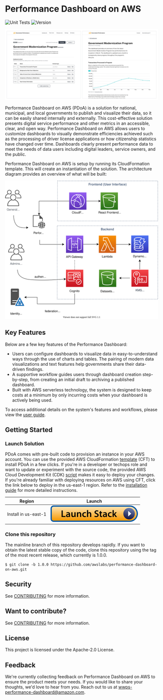 # Performance Dashboard on AWS

![Unit Tests](https://github.com/awslabs/performance-dashboard-on-aws/workflows/Unit%20Tests/badge.svg?branch=mainline)
![Version](https://img.shields.io/badge/version-beta-blue)

<p align="center">
  <img src="docs/images/Dashboard_Images.jpg" alt="Performance Dashboard on AWS user interface image">
</p>

Performance Dashboard on AWS (PDoA) is a solution for national, municipal, and local governments to publish and visualize their data, so it can be easily shared internally and externally. This cost-effective solution presents digital service performance and other metrics in an accessible, clear, and open way. Performance Dashboard on AWS allows users to customize dashboards to visually demonstrate efficiencies achieved such as the processing of driver license applications or how citizenship statistics have changed over time. Dashboards clearly present performance data to meet the needs of data users including digital leaders, service owners, and the public.

Performance Dashboard on AWS is setup by running its CloudFormation template. This will create an instantiation of the solution. The architecture diagram provides an overview of what will be built:

<p align="center">
  <img src="docs/images/architecture.svg" alt="Architecture diagram">
</p>

## Key Features

Below are a few key features of the Performance Dashboard:

- Users can configure dashboards to visualize data in easy-to-understand ways through the use of charts and tables. The pairing of modern data visualizations and text features help governments share their data-driven findings.
- A supportive workflow guides users through dashboard creation step-by-step, from creating an initial draft to archiving a published dashboard.
- Built with AWS serverless technology, the system is designed to keep costs at a minimum by only incurring costs when your dashboard is actively being used.

To access additional details on the system's features and workflows, please view the [user guide](docs/user-guide.pdf).

## Getting Started

### Launch Solution

PDoA comes with pre-built code to provision an instance in your AWS account. You can use the provided AWS CloudFormation [template](docs/installation.md#-deploying-with-aws-cloudformation-template) (CFT) to install PDoA in a few clicks. If you're in a developer or techops role and want to update or experiment with the source code, the provided AWS Cloud Development Kit (CDK) [script](docs/installation.md#deploying-with-aws-cloud-development-kit-cdk) makes it easy to deploy your changes. If you're already familiar with deploying resources on AWS using CFT, click the link below to deploy in the us-east-1 region. Refer to the [installation guide](docs/installation.md) for more detailed instructions.

| Region               | Launch                                                                                                                                                                                                                                                                              |
| -------------------- | ----------------------------------------------------------------------------------------------------------------------------------------------------------------------------------------------------------------------------------------------------------------------------------- |
| Install in us-east-1 | [![Install in us-east-1](docs/images/launch-stack.svg)](https://console.aws.amazon.com/cloudformation/home?region=us-east-1#/stacks/quickcreate?templateURL=https://solutions-reference.s3.amazonaws.com/performance-dashboard-on-aws/latest/performance-dashboard-on-aws.template) |

### Clone this repository

The mainline branch of this repository develops rapidly. If you want to obtain the latest stable copy of the code, clone this repository using the tag of the most recent release, which currently is 1.0.0.

```
$ git clone -b 1.0.0 https://github.com/awslabs/performance-dashboard-on-aws.git
```

## Security

See [CONTRIBUTING](CONTRIBUTING.md#security-issue-notifications) for more information.

## Want to contribute?

See [CONTRIBUTING](CONTRIBUTING.md) for more information.

## License

This project is licensed under the Apache-2.0 License.

## Feedback

We're currently collecting feedback on Performance Dashboard on AWS to ensure the product meets your needs. If you would like to share your thoughts, we'd love to hear from you. Reach out to us at wwps-performance-dashboard@amazon.com.
